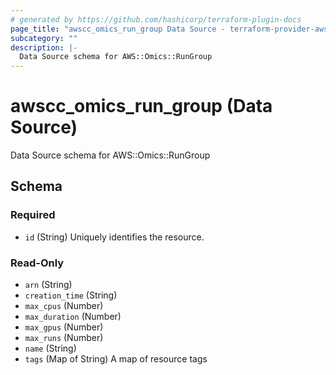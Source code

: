 ```yaml
---
# generated by https://github.com/hashicorp/terraform-plugin-docs
page_title: "awscc_omics_run_group Data Source - terraform-provider-awscc"
subcategory: ""
description: |-
  Data Source schema for AWS::Omics::RunGroup
---
```


# awscc_omics_run_group (Data Source)

Data Source schema for AWS::Omics::RunGroup



<!-- schema generated by tfplugindocs -->
## Schema

### Required

- `id` (String) Uniquely identifies the resource.

### Read-Only

- `arn` (String)
- `creation_time` (String)
- `max_cpus` (Number)
- `max_duration` (Number)
- `max_gpus` (Number)
- `max_runs` (Number)
- `name` (String)
- `tags` (Map of String) A map of resource tags


